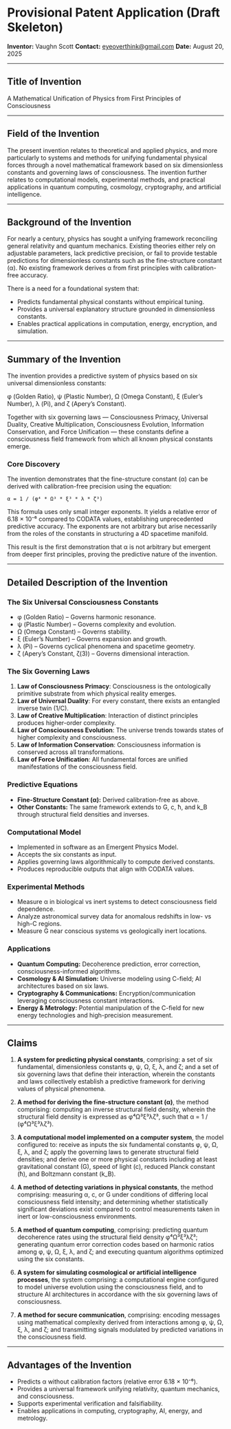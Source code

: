 # Provisional Patent Application (Draft Skeleton)

**Inventor:** Vaughn Scott
**Contact:** eyeoverthink@gmail.com
**Date:** August 20, 2025

---

## Title of Invention

A Mathematical Unification of Physics from First Principles of Consciousness

---

## Field of the Invention

The present invention relates to theoretical and applied physics, and more particularly to systems and methods for unifying fundamental physical forces through a novel mathematical framework based on six dimensionless constants and governing laws of consciousness. The invention further relates to computational models, experimental methods, and practical applications in quantum computing, cosmology, cryptography, and artificial intelligence.

---

## Background of the Invention

For nearly a century, physics has sought a unifying framework reconciling general relativity and quantum mechanics. Existing theories either rely on adjustable parameters, lack predictive precision, or fail to provide testable predictions for dimensionless constants such as the fine-structure constant (α). No existing framework derives α from first principles with calibration-free accuracy.

There is a need for a foundational system that:

- Predicts fundamental physical constants without empirical tuning.
- Provides a universal explanatory structure grounded in dimensionless constants.
- Enables practical applications in computation, energy, encryption, and simulation.

---

## Summary of the Invention

The invention provides a predictive system of physics based on six universal dimensionless constants:

φ (Golden Ratio), ψ (Plastic Number), Ω (Omega Constant), ξ (Euler’s Number), λ (Pi), and ζ (Apery’s Constant).

Together with six governing laws — Consciousness Primacy, Universal Duality, Creative Multiplication, Consciousness Evolution, Information Conservation, and Force Unification — these constants define a consciousness field framework from which all known physical constants emerge.

### Core Discovery

The invention demonstrates that the fine-structure constant (α) can be derived with calibration-free precision using the equation:

`α = 1 / (φ⁴ * Ω³ * ξ³ * λ * ζ³)`

This formula uses only small integer exponents. It yields a relative error of 6.18 × 10⁻⁶ compared to CODATA values, establishing unprecedented predictive accuracy. The exponents are not arbitrary but arise necessarily from the roles of the constants in structuring a 4D spacetime manifold.

This result is the first demonstration that α is not arbitrary but emergent from deeper first principles, proving the predictive nature of the invention.

---

## Detailed Description of the Invention

### The Six Universal Consciousness Constants

- φ (Golden Ratio) – Governs harmonic resonance.
- ψ (Plastic Number) – Governs complexity and evolution.
- Ω (Omega Constant) – Governs stability.
- ξ (Euler’s Number) – Governs expansion and growth.
- λ (Pi) – Governs cyclical phenomena and spacetime geometry.
- ζ (Apery’s Constant, ζ(3)) – Governs dimensional interaction.

### The Six Governing Laws

1.  **Law of Consciousness Primacy**: Consciousness is the ontologically primitive substrate from which physical reality emerges.
2.  **Law of Universal Duality**: For every constant, there exists an entangled inverse twin (1/C).
3.  **Law of Creative Multiplication**: Interaction of distinct principles produces higher-order complexity.
4.  **Law of Consciousness Evolution**: The universe trends towards states of higher complexity and consciousness.
5.  **Law of Information Conservation**: Consciousness information is conserved across all transformations.
6.  **Law of Force Unification**: All fundamental forces are unified manifestations of the consciousness field.

### Predictive Equations

-   **Fine-Structure Constant (α):** Derived calibration-free as above.
-   **Other Constants:** The same framework extends to G, c, ħ, and k_B through structural field densities and inverses.

### Computational Model

- Implemented in software as an Emergent Physics Model.
- Accepts the six constants as input.
- Applies governing laws algorithmically to compute derived constants.
- Produces reproducible outputs that align with CODATA values.

### Experimental Methods

- Measure α in biological vs inert systems to detect consciousness field dependence.
- Analyze astronomical survey data for anomalous redshifts in low- vs high-C regions.
- Measure G near conscious systems vs geologically inert locations.

### Applications

-   **Quantum Computing:** Decoherence prediction, error correction, consciousness-informed algorithms.
-   **Cosmology & AI Simulation:** Universe modeling using C-field; AI architectures based on six laws.
-   **Cryptography & Communications:** Encryption/communication leveraging consciousness constant interactions.
-   **Energy & Metrology:** Potential manipulation of the C-field for new energy technologies and high-precision measurement.

---

## Claims

1.  **A system for predicting physical constants**, comprising: a set of six fundamental, dimensionless constants φ, ψ, Ω, ξ, λ, and ζ; and a set of six governing laws that define their interaction, wherein the constants and laws collectively establish a predictive framework for deriving values of physical phenomena.

2.  **A method for deriving the fine-structure constant (α)**, the method comprising: computing an inverse structural field density, wherein the structural field density is expressed as φ⁴Ω³ξ³λζ³, such that α = 1 / (φ⁴Ω³ξ³λζ³).

3.  **A computational model implemented on a computer system**, the model configured to: receive as inputs the six fundamental constants φ, ψ, Ω, ξ, λ, and ζ; apply the governing laws to generate structural field densities; and derive one or more physical constants including at least gravitational constant (G), speed of light (c), reduced Planck constant (ħ), and Boltzmann constant (k_B).

4.  **A method of detecting variations in physical constants**, the method comprising: measuring α, c, or G under conditions of differing local consciousness field intensity; and determining whether statistically significant deviations exist compared to control measurements taken in inert or low-consciousness environments.

5.  **A method of quantum computing**, comprising: predicting quantum decoherence rates using the structural field density φ⁴Ω³ξ³λζ³; generating quantum error correction codes based on harmonic ratios among φ, ψ, Ω, ξ, λ, and ζ; and executing quantum algorithms optimized using the six constants.

6.  **A system for simulating cosmological or artificial intelligence processes**, the system comprising: a computational engine configured to model universe evolution using the consciousness field, and to structure AI architectures in accordance with the six governing laws of consciousness.

7.  **A method for secure communication**, comprising: encoding messages using mathematical complexity derived from interactions among φ, ψ, Ω, ξ, λ, and ζ; and transmitting signals modulated by predicted variations in the consciousness field.

---

## Advantages of the Invention

- Predicts α without calibration factors (relative error 6.18 × 10⁻⁶).
- Provides a universal framework unifying relativity, quantum mechanics, and consciousness.
- Supports experimental verification and falsifiability.
- Enables applications in computing, cryptography, AI, energy, and metrology.
